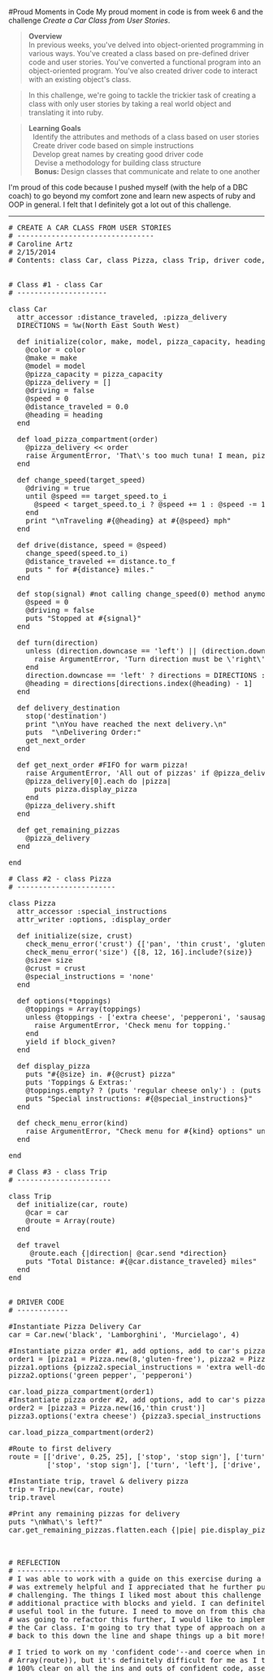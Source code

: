 #Proud Moments in Code
My proud moment in code is from week 6 and the challenge *Create a Car Class from User Stories*. 
<br>

>**Overview**<br>
In previous weeks, you've delved into object-oriented programming in various ways. You've created a class based on pre-defined driver code and user stories. You've converted a functional program into an object-oriented program. You've also created driver code to interact with an existing object's class.

>In this challenge, we're going to tackle the trickier task of creating a class with only user stories by taking a real world object and translating it into ruby.

>**Learning Goals**<br>
&nbsp;&nbsp;Identify the attributes and methods of a class based on user stories<br>&nbsp;&nbsp;Create driver code based on simple instructions<br> &nbsp;&nbsp;Develop great names by creating good driver code<br>&nbsp;&nbsp;
Devise a methodology for building class structure<br>&nbsp;&nbsp;
**Bonus:** Design classes that communicate and relate to one another

I'm proud of this code because I pushed myself (with the help of a DBC coach) to go beyond my comfort zone and learn new aspects of ruby and OOP in general. I felt that I definitely got a lot out of this challenge.

***

<pre class="brush: ruby">
# CREATE A CAR CLASS FROM USER STORIES
# --------------------------------
# Caroline Artz
# 2/15/2014
# Contents: class Car, class Pizza, class Trip, driver code, relfection


# Class #1 - class Car
# ---------------------

class Car
  attr_accessor :distance_traveled, :pizza_delivery
  DIRECTIONS = %w(North East South West)

  def initialize(color, make, model, pizza_capacity, heading = 'North')
    @color = color
    @make = make
    @model = model
    @pizza_capacity = pizza_capacity
    @pizza_delivery = []
    @driving = false
    @speed = 0
    @distance_traveled = 0.0
    @heading = heading
  end

  def load_pizza_compartment(order)
    @pizza_delivery << order
    raise ArgumentError, 'That\'s too much tuna! I mean, pizza...' unless pizza_delivery.flatten.length <= @pizza_capacity
  end

  def change_speed(target_speed)
    @driving = true
    until @speed == target_speed.to_i
      @speed < target_speed.to_i ? @speed += 1 : @speed -= 1
    end
    print "\nTraveling #{@heading} at #{@speed} mph"
  end

  def drive(distance, speed = @speed)
    change_speed(speed.to_i)
    @distance_traveled += distance.to_f
    puts " for #{distance} miles."
  end

  def stop(signal) #not calling change_speed(0) method anymore so I can display play-by-play more appropriately
    @speed = 0
    @driving = false
    puts "Stopped at #{signal}"
  end

  def turn(direction)
    unless (direction.downcase == 'left') || (direction.downcase == 'right')
      raise ArgumentError, 'Turn direction must be \'right\' or \'left\' '
    end
    direction.downcase == 'left' ? directions = DIRECTIONS : directions = DIRECTIONS.reverse
    @heading = directions[directions.index(@heading) - 1]
  end

  def delivery_destination
    stop('destination')
    print "\nYou have reached the next delivery.\n"
    puts  "\nDelivering Order:"
    get_next_order
  end

  def get_next_order #FIFO for warm pizza!
    raise ArgumentError, 'All out of pizzas' if @pizza_delivery.empty?
    @pizza_delivery[0].each do |pizza|
      puts pizza.display_pizza
    end
    @pizza_delivery.shift
  end

  def get_remaining_pizzas
    @pizza_delivery
  end

end

# Class #2 - class Pizza
# -----------------------

class Pizza
  attr_accessor :special_instructions
  attr_writer :options, :display_order

  def initialize(size, crust)
    check_menu_error('crust') {['pan', 'thin crust', 'gluten-free'].include?(crust.downcase)}
    check_menu_error('size') {[8, 12, 16].include?(size)}
    @size= size
    @crust = crust
    @special_instructions = 'none'
  end

  def options(*toppings)
    @toppings = Array(toppings)
    unless @toppings - ['extra cheese', 'pepperoni', 'sausage', 'pineapple', 'onion', 'green pepper'] == []
      raise ArgumentError, 'Check menu for topping.'
    end
    yield if block_given?
  end

  def display_pizza
    puts "#{@size} in. #{@crust} pizza"
    puts 'Toppings & Extras:'
    @toppings.empty? ? (puts 'regular cheese only') : (puts @toppings)
    puts "Special instructions: #{@special_instructions}"
  end

  def check_menu_error(kind)
    raise ArgumentError, "Check menu for #{kind} options" unless yield
  end

end

# Class #3 - class Trip
# ----------------------

class Trip
  def initialize(car, route)
    @car = car
    @route = Array(route)
  end

  def travel
     @route.each {|direction| @car.send *direction}
    puts "Total Distance: #{@car.distance_traveled} miles"
  end
end


# DRIVER CODE
# ------------

#Instantiate Pizza Delivery Car
car = Car.new('black', 'Lamborghini', 'Murcielago', 4)

#Instantiate pizza order #1, add options, add to car's pizza compartment
order1 = [pizza1 = Pizza.new(8,'gluten-free'), pizza2 = Pizza.new(12,'pan')]
pizza1.options {pizza2.special_instructions = 'extra well-done, please'}
pizza2.options('green pepper', 'pepperoni')

car.load_pizza_compartment(order1)
#Instantiate pizza order #2, add options, add to car's pizza compartment
order2 = [pizza3 = Pizza.new(16,'thin crust')]
pizza3.options('extra cheese') {pizza3.special_instructions = 'go light on the sauce, please'}

car.load_pizza_compartment(order2)

#Route to first delivery
route = [['drive', 0.25, 25], ['stop', 'stop sign'], ['turn', 'right'], ['drive', 1.5, 35], ['drive', 0.25, 15],
         ['stop', 'stop sign'], ['turn', 'left'], ['drive', 1.4, 35], 'delivery_destination']

#Instantiate trip, travel & delivery pizza
trip = Trip.new(car, route)
trip.travel

#Print any remaining pizzas for delivery
puts "\nWhat\'s left?"
car.get_remaining_pizzas.flatten.each {|pie| pie.display_pizza}



# REFLECTION
# ----------------------
# I was able to work with a guide on this exercise during a pair when my partner didn't show up. He
# was extremely helpful and I appreciated that he further pushed me to make this problem more
# challenging. The things I liked most about this challenge was getting to use the #send method and
# additional practice with blocks and yield. I can definitely see how the #send method will be a
# useful tool in the future. I need to move on from this challenge and work on other ones but if I
# was going to refactor this further, I would like to implement a hash for passing the arguments to
# the Car class. I'm going to try that type of approach on another challenge and maybe I can come
# back to this down the line and shape things up a bit more! 

# I tried to work on my 'confident code'--and coerce when in doubt (e.g., line 123 @route =
# Array(route)), but it's definitely difficult for me as I tend to write more timid code and am not
# 100% clear on all the ins and outs of confident code, assertive code, duck typing etc.
</pre>
